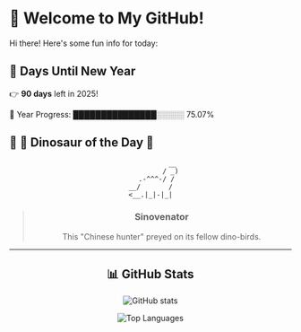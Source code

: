 # 🦖 Welcome to My GitHub!

Hi there! Here's some fun info for today:

## 📅 Days Until New Year
👉 **90 days** left in 2025!

📅 Year Progress: ███████████████░░░░░ 75.07%

## 🌟 🦕 Dinosaur of the Day 🌟

<div align="center">

```text
           __
          / _)
   .-^^^-/ /
__/       /
<__.|_|-|_|
```

> ### **Sinovenator**
> This "Chinese hunter" preyed on its fellow dino-birds.

---

## 📊 GitHub Stats
![GitHub stats](https://github-readme-stats.vercel.app/api?username=MAadinP&show_icons=true&theme=tokyonight)

![Top Languages](https://github-readme-stats.vercel.app/api/top-langs/?username=MAadinP&layout=compact&theme=tokyonight&cache_seconds=1)


</div>